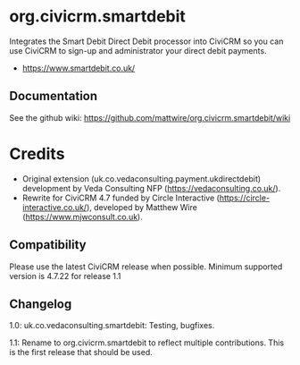 # org.civicrm.smartdebit

Integrates the Smart Debit Direct Debit processor into CiviCRM so you can use CiviCRM to sign-up and administrator your direct debit payments.

* https://www.smartdebit.co.uk/

## Documentation
See the github wiki: https://github.com/mattwire/org.civicrm.smartdebit/wiki

# Credits
* Original extension (uk.co.vedaconsulting.payment.ukdirectdebit) development by Veda Consulting NFP (https://vedaconsulting.co.uk/).
* Rewrite for CiviCRM 4.7 funded by Circle Interactive (https://circle-interactive.co.uk/), developed by Matthew Wire (https://www.mjwconsult.co.uk).

## Compatibility
Please use the latest CiviCRM release when possible.  Minimum supported version is 4.7.22 for release 1.1

## Changelog
1.0: uk.co.vedaconsulting.smartdebit: Testing, bugfixes.

1.1: Rename to org.civicrm.smartdebit to reflect multiple contributions.  This is the first release that should be used. 
